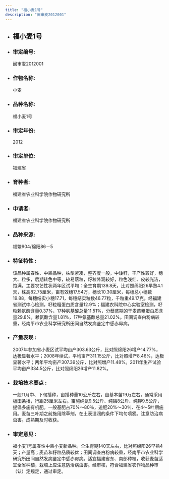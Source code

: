 ```yaml
---
title: "福小麦1号"
description: "闽审麦2012001"
---
```

* ## 福小麦1号
* ###  审定编号:  
   闽审麦2012001

*  ### 作物名称:  
   小麦

*   ###  品种名称: 
    福小麦1号

*   ### 审定年份: 
    2012

*   ### 审定单位:  
    福建省

*   ### 育种者:  
    福建省农业科学院作物研究所

*   ### 申请者:  
    福建省农业科学院作物研究所

*   ### 品种来源:  
    福繁904/绵阳86－5

*   ### 特征特性 : 
    该品种属春性、中熟品种，株型紧凑，整齐度一般，中矮秆，丰产性较好，穗大、粒多，后期转色中等，较易落粒，籽粒外观较好，粒色浅红、皮较光洁，饱满。主要农艺性状两年区试平均：全生育期139.8天，比对照绵阳26早熟4.1天，株高82.75厘米，亩有效穗17.54万，穗长10.30厘米，每穗总小穗数19.88，每穗结实小穗17.71，每穗结实粒数46.77粒，千粒重49.17克。经福建省测试中心检测，籽粒粗蛋白质含量12.9%；福建农科院中心实验室检测，籽粒赖氨酸含量0.37%，17种氨基酸总量11.51%，分蘖盛期的干麦苗粗蛋白质含量29.8%，赖氨酸含量1.81%，17种氨基酸总量21.02%。田间调查白粉病较重，经南平市农业科学研究所田间自然发病鉴定中感赤霉病。

*   ### 产量表现 : 
    2007年参加省小麦区试平均亩产303.63公斤，比对照绵阳26增产14.77%，达极显著水平；2008年续试，平均亩产311.15公斤，比对照增产8.46%，达极显著水平；两年平均亩产307.39公斤，比对照增产11.48%。2011年生产试验平均亩产334.5公斤，比对照绵阳26增产11.82%。

*   ### 栽培技术要点 : 
    一般11月中、下旬播种，亩播种量10公斤左右，亩基本苗19万左右，通常采用板田条播，行距25厘米左右。亩施纯氮9.5公斤、纯磷8公斤、纯钾9.5公斤，提倡多施有机肥。一般基肥占70%～80％，追肥20%～30％、在4～5叶期施用。麦苗三叶期之前施用除草剂，在土表湿润的条件下均匀喷雾。注意防治病虫害。成熟期及时收获。

*   ### 审定意见 : 
    福小麦1号属春性中熟小麦新品种。全生育期140天左右，比对照绵阳26早熟4天；产量高；麦苗和籽粒品质较优；田间调查白粉病较重，经南平市农业科学研究所田间自然发病鉴定中感赤霉病。适宜福建省东、南部种植，收获麦苗适宜全省种植，栽培上应注意防治病虫害。经审核，符合福建省农作物品种审（认）定规定，通过审定。
